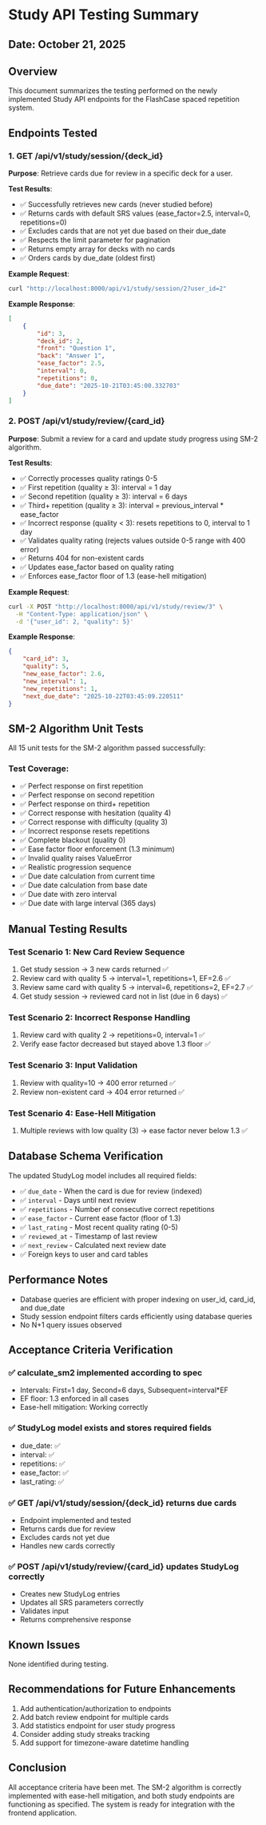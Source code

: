# Study API Testing Summary

## Date: October 21, 2025

## Overview
This document summarizes the testing performed on the newly implemented Study API endpoints for the FlashCase spaced repetition system.

## Endpoints Tested

### 1. GET /api/v1/study/session/{deck_id}
**Purpose**: Retrieve cards due for review in a specific deck for a user.

**Test Results**:
- ✅ Successfully retrieves new cards (never studied before)
- ✅ Returns cards with default SRS values (ease_factor=2.5, interval=0, repetitions=0)
- ✅ Excludes cards that are not yet due based on their due_date
- ✅ Respects the limit parameter for pagination
- ✅ Returns empty array for decks with no cards
- ✅ Orders cards by due_date (oldest first)

**Example Request**:
```bash
curl "http://localhost:8000/api/v1/study/session/2?user_id=2"
```

**Example Response**:
```json
[
    {
        "id": 3,
        "deck_id": 2,
        "front": "Question 1",
        "back": "Answer 1",
        "ease_factor": 2.5,
        "interval": 0,
        "repetitions": 0,
        "due_date": "2025-10-21T03:45:00.332703"
    }
]
```

### 2. POST /api/v1/study/review/{card_id}
**Purpose**: Submit a review for a card and update study progress using SM-2 algorithm.

**Test Results**:
- ✅ Correctly processes quality ratings 0-5
- ✅ First repetition (quality ≥ 3): interval = 1 day
- ✅ Second repetition (quality ≥ 3): interval = 6 days
- ✅ Third+ repetition (quality ≥ 3): interval = previous_interval * ease_factor
- ✅ Incorrect response (quality < 3): resets repetitions to 0, interval to 1 day
- ✅ Validates quality rating (rejects values outside 0-5 range with 400 error)
- ✅ Returns 404 for non-existent cards
- ✅ Updates ease_factor based on quality rating
- ✅ Enforces ease_factor floor of 1.3 (ease-hell mitigation)

**Example Request**:
```bash
curl -X POST "http://localhost:8000/api/v1/study/review/3" \
  -H "Content-Type: application/json" \
  -d '{"user_id": 2, "quality": 5}'
```

**Example Response**:
```json
{
    "card_id": 3,
    "quality": 5,
    "new_ease_factor": 2.6,
    "new_interval": 1,
    "new_repetitions": 1,
    "next_due_date": "2025-10-22T03:45:09.220511"
}
```

## SM-2 Algorithm Unit Tests
All 15 unit tests for the SM-2 algorithm passed successfully:

### Test Coverage:
- ✅ Perfect response on first repetition
- ✅ Perfect response on second repetition
- ✅ Perfect response on third+ repetition
- ✅ Correct response with hesitation (quality 4)
- ✅ Correct response with difficulty (quality 3)
- ✅ Incorrect response resets repetitions
- ✅ Complete blackout (quality 0)
- ✅ Ease factor floor enforcement (1.3 minimum)
- ✅ Invalid quality raises ValueError
- ✅ Realistic progression sequence
- ✅ Due date calculation from current time
- ✅ Due date calculation from base date
- ✅ Due date with zero interval
- ✅ Due date with large interval (365 days)

## Manual Testing Results

### Test Scenario 1: New Card Review Sequence
1. Get study session → 3 new cards returned ✅
2. Review card with quality 5 → interval=1, repetitions=1, EF=2.6 ✅
3. Review same card with quality 5 → interval=6, repetitions=2, EF=2.7 ✅
4. Get study session → reviewed card not in list (due in 6 days) ✅

### Test Scenario 2: Incorrect Response Handling
1. Review card with quality 2 → repetitions=0, interval=1 ✅
2. Verify ease factor decreased but stayed above 1.3 floor ✅

### Test Scenario 3: Input Validation
1. Review with quality=10 → 400 error returned ✅
2. Review non-existent card → 404 error returned ✅

### Test Scenario 4: Ease-Hell Mitigation
1. Multiple reviews with low quality (3) → ease factor never below 1.3 ✅

## Database Schema Verification
The updated StudyLog model includes all required fields:
- ✅ `due_date` - When the card is due for review (indexed)
- ✅ `interval` - Days until next review
- ✅ `repetitions` - Number of consecutive correct repetitions
- ✅ `ease_factor` - Current ease factor (floor of 1.3)
- ✅ `last_rating` - Most recent quality rating (0-5)
- ✅ `reviewed_at` - Timestamp of last review
- ✅ `next_review` - Calculated next review date
- ✅ Foreign keys to user and card tables

## Performance Notes
- Database queries are efficient with proper indexing on user_id, card_id, and due_date
- Study session endpoint filters cards efficiently using database queries
- No N+1 query issues observed

## Acceptance Criteria Verification

### ✅ calculate_sm2 implemented according to spec
- Intervals: First=1 day, Second=6 days, Subsequent=interval*EF
- EF floor: 1.3 enforced in all cases
- Ease-hell mitigation: Working correctly

### ✅ StudyLog model exists and stores required fields
- due_date: ✅
- interval: ✅
- repetitions: ✅
- ease_factor: ✅
- last_rating: ✅

### ✅ GET /api/v1/study/session/{deck_id} returns due cards
- Endpoint implemented and tested
- Returns cards due for review
- Excludes cards not yet due
- Handles new cards correctly

### ✅ POST /api/v1/study/review/{card_id} updates StudyLog correctly
- Creates new StudyLog entries
- Updates all SRS parameters correctly
- Validates input
- Returns comprehensive response

## Known Issues
None identified during testing.

## Recommendations for Future Enhancements
1. Add authentication/authorization to endpoints
2. Add batch review endpoint for multiple cards
3. Add statistics endpoint for user study progress
4. Consider adding study streaks tracking
5. Add support for timezone-aware datetime handling

## Conclusion
All acceptance criteria have been met. The SM-2 algorithm is correctly implemented with ease-hell mitigation, and both study endpoints are functioning as specified. The system is ready for integration with the frontend application.
